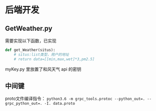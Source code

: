 # 后端开发

## GetWeather.py

需要实现以下函数，已实现

```python
def get_Weather(situs):
    # situs:list类型，用户的地址
    # return data=[[min,max,wet]*3,pm2.5]
```

myKey.py 里放置了和风天气 api 的密钥
## 中间键
proto文件编译指令：
`python3.6 -m grpc_tools.protoc --python_out=. --grpc_python_out=. -I. data.proto`

